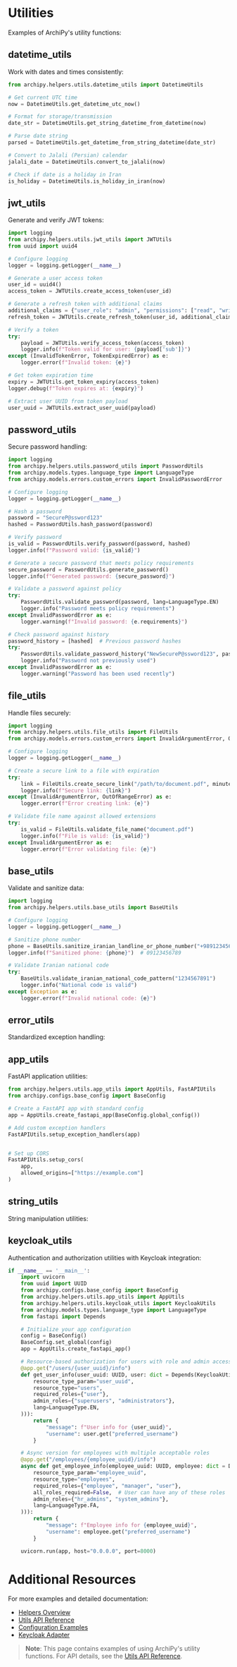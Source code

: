 # Utilities

Examples of ArchiPy's utility functions:

## datetime_utils

Work with dates and times consistently:

```python
from archipy.helpers.utils.datetime_utils import DatetimeUtils

# Get current UTC time
now = DatetimeUtils.get_datetime_utc_now()

# Format for storage/transmission
date_str = DatetimeUtils.get_string_datetime_from_datetime(now)

# Parse date string
parsed = DatetimeUtils.get_datetime_from_string_datetime(date_str)

# Convert to Jalali (Persian) calendar
jalali_date = DatetimeUtils.convert_to_jalali(now)

# Check if date is a holiday in Iran
is_holiday = DatetimeUtils.is_holiday_in_iran(now)
```

## jwt_utils

Generate and verify JWT tokens:

```python
import logging
from archipy.helpers.utils.jwt_utils import JWTUtils
from uuid import uuid4

# Configure logging
logger = logging.getLogger(__name__)

# Generate a user access token
user_id = uuid4()
access_token = JWTUtils.create_access_token(user_id)

# Generate a refresh token with additional claims
additional_claims = {"user_role": "admin", "permissions": ["read", "write"]}
refresh_token = JWTUtils.create_refresh_token(user_id, additional_claims=additional_claims)

# Verify a token
try:
    payload = JWTUtils.verify_access_token(access_token)
    logger.info(f"Token valid for user: {payload['sub']}")
except (InvalidTokenError, TokenExpiredError) as e:
    logger.error(f"Invalid token: {e}")

# Get token expiration time
expiry = JWTUtils.get_token_expiry(access_token)
logger.debug(f"Token expires at: {expiry}")

# Extract user UUID from token payload
user_uuid = JWTUtils.extract_user_uuid(payload)
```

## password_utils

Secure password handling:

```python
import logging
from archipy.helpers.utils.password_utils import PasswordUtils
from archipy.models.types.language_type import LanguageType
from archipy.models.errors.custom_errors import InvalidPasswordError

# Configure logging
logger = logging.getLogger(__name__)

# Hash a password
password = "SecureP@ssword123"
hashed = PasswordUtils.hash_password(password)

# Verify password
is_valid = PasswordUtils.verify_password(password, hashed)
logger.info(f"Password valid: {is_valid}")

# Generate a secure password that meets policy requirements
secure_password = PasswordUtils.generate_password()
logger.info(f"Generated password: {secure_password}")

# Validate a password against policy
try:
    PasswordUtils.validate_password(password, lang=LanguageType.EN)
    logger.info("Password meets policy requirements")
except InvalidPasswordError as e:
    logger.warning(f"Invalid password: {e.requirements}")

# Check password against history
password_history = [hashed]  # Previous password hashes
try:
    PasswordUtils.validate_password_history("NewSecureP@ssword123", password_history)
    logger.info("Password not previously used")
except InvalidPasswordError as e:
    logger.warning("Password has been used recently")
```

## file_utils

Handle files securely:

```python
import logging
from archipy.helpers.utils.file_utils import FileUtils
from archipy.models.errors.custom_errors import InvalidArgumentError, OutOfRangeError

# Configure logging
logger = logging.getLogger(__name__)

# Create a secure link to a file with expiration
try:
    link = FileUtils.create_secure_link("/path/to/document.pdf", minutes=60)
    logger.info(f"Secure link: {link}")
except (InvalidArgumentError, OutOfRangeError) as e:
    logger.error(f"Error creating link: {e}")

# Validate file name against allowed extensions
try:
    is_valid = FileUtils.validate_file_name("document.pdf")
    logger.info(f"File is valid: {is_valid}")
except InvalidArgumentError as e:
    logger.error(f"Error validating file: {e}")
```

## base_utils

Validate and sanitize data:

```python
import logging
from archipy.helpers.utils.base_utils import BaseUtils

# Configure logging
logger = logging.getLogger(__name__)

# Sanitize phone number
phone = BaseUtils.sanitize_iranian_landline_or_phone_number("+989123456789")
logger.info(f"Sanitized phone: {phone}")  # 09123456789

# Validate Iranian national code
try:
    BaseUtils.validate_iranian_national_code_pattern("1234567891")
    logger.info("National code is valid")
except Exception as e:
    logger.error(f"Invalid national code: {e}")
```

## error_utils

Standardized exception handling:


## app_utils

FastAPI application utilities:

```python
from archipy.helpers.utils.app_utils import AppUtils, FastAPIUtils
from archipy.configs.base_config import BaseConfig

# Create a FastAPI app with standard config
app = AppUtils.create_fastapi_app(BaseConfig.global_config())

# Add custom exception handlers
FastAPIUtils.setup_exception_handlers(app)


# Set up CORS
FastAPIUtils.setup_cors(
    app,
    allowed_origins=["https://example.com"]
)
```

## string_utils

String manipulation utilities:


## keycloak_utils

Authentication and authorization utilities with Keycloak integration:

```python
if __name__ == '__main__':
    import uvicorn
    from uuid import UUID
    from archipy.configs.base_config import BaseConfig
    from archipy.helpers.utils.app_utils import AppUtils
    from archipy.helpers.utils.keycloak_utils import KeycloakUtils
    from archipy.models.types.language_type import LanguageType
    from fastapi import Depends

    # Initialize your app configuration
    config = BaseConfig()
    BaseConfig.set_global(config)
    app = AppUtils.create_fastapi_app()

    # Resource-based authorization for users with role and admin access
    @app.get("/users/{user_uuid}/info")
    def get_user_info(user_uuid: UUID, user: dict = Depends(KeycloakUtils.fastapi_auth(
        resource_type_param="user_uuid",
        resource_type="users",
        required_roles={"user"},
        admin_roles={"superusers", "administrators"},
        lang=LanguageType.EN,
    ))):
        return {
            "message": f"User info for {user_uuid}",
            "username": user.get("preferred_username")
        }

    # Async version for employees with multiple acceptable roles
    @app.get("/employees/{employee_uuid}/info")
    async def get_employee_info(employee_uuid: UUID, employee: dict = Depends(KeycloakUtils.async_fastapi_auth(
        resource_type_param="employee_uuid",
        resource_type="employees",
        required_roles={"employee", "manager", "user"},
        all_roles_required=False,  # User can have any of these roles
        admin_roles={"hr_admins", "system_admins"},
        lang=LanguageType.FA,
    ))):
        return {
            "message": f"Employee info for {employee_uuid}",
            "username": employee.get("preferred_username")
        }

    uvicorn.run(app, host="0.0.0.0", port=8000)
```

# Additional Resources

For more examples and detailed documentation:

- [Helpers Overview](../../api_reference/helpers.md)
- [Utils API Reference](../../api_reference/utils.md)
- [Configuration Examples](../config_management.md)
- [Keycloak Adapter](../adapters/keycloak.md)

> **Note**: This page contains examples of using ArchiPy's utility functions. For API details, see the [Utils API Reference](../../api_reference/utils.md).
